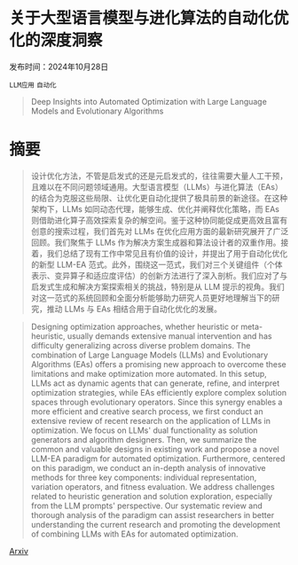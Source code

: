 # 关于大型语言模型与进化算法的自动化优化的深度洞察

发布时间：2024年10月28日

`LLM应用` `自动化`

> Deep Insights into Automated Optimization with Large Language Models and Evolutionary Algorithms

# 摘要

> 设计优化方法，不管是启发式的还是元启发式的，往往需要大量人工干预，且难以在不同问题领域通用。大型语言模型（LLMs）与进化算法（EAs）的结合为克服这些局限、让优化更自动化提供了极具前景的新途径。在这种架构下，LLMs 如同动态代理，能够生成、优化并阐释优化策略，而 EAs 则借助进化算子高效探索复杂的解空间。鉴于这种协同能促成更高效且富有创意的搜索过程，我们首先对 LLMs 在优化应用方面的最新研究展开了广泛回顾。我们聚焦于 LLMs 作为解决方案生成器和算法设计者的双重作用。接着，我们总结了现有工作中常见且有价值的设计，并提出了用于自动化优化的新型 LLM-EA 范式。此外，围绕这一范式，我们对三个关键组件（个体表示、变异算子和适应度评估）的创新方法进行了深入剖析。我们应对了与启发式生成和解决方案探索相关的挑战，特别是从 LLM 提示的视角。我们对这一范式的系统回顾和全面分析能够助力研究人员更好地理解当下的研究，推动 LLMs 与 EAs 相结合用于自动化优化的发展。

> Designing optimization approaches, whether heuristic or meta-heuristic, usually demands extensive manual intervention and has difficulty generalizing across diverse problem domains. The combination of Large Language Models (LLMs) and Evolutionary Algorithms (EAs) offers a promising new approach to overcome these limitations and make optimization more automated. In this setup, LLMs act as dynamic agents that can generate, refine, and interpret optimization strategies, while EAs efficiently explore complex solution spaces through evolutionary operators. Since this synergy enables a more efficient and creative search process, we first conduct an extensive review of recent research on the application of LLMs in optimization. We focus on LLMs' dual functionality as solution generators and algorithm designers. Then, we summarize the common and valuable designs in existing work and propose a novel LLM-EA paradigm for automated optimization. Furthermore, centered on this paradigm, we conduct an in-depth analysis of innovative methods for three key components: individual representation, variation operators, and fitness evaluation. We address challenges related to heuristic generation and solution exploration, especially from the LLM prompts' perspective. Our systematic review and thorough analysis of the paradigm can assist researchers in better understanding the current research and promoting the development of combining LLMs with EAs for automated optimization.

[Arxiv](https://arxiv.org/abs/2410.20848)